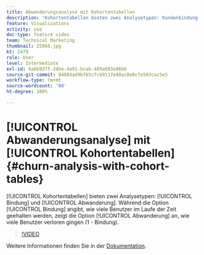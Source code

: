 ```yaml
---
title: Abwanderungsanalyse mit Kohortentabellen
description: 'Kohortentabellen bieten zwei Analysetypen: Kundenbindung und Abwanderung. Während die Option „Bindung“ angibt, wie viele Benutzer im Laufe der Zeit gehalten werden, zeigt die Option „Abwanderung“ an, wie viele Benutzer verloren gingen (1-Bindung).'
feature: Visualizations
activity: use
doc-type: feature video
team: Technical Marketing
thumbnail: 25966.jpg
kt: 2479
role: User
level: Intermediate
exl-id: 4abb937f-24be-4a91-bcab-489a093e96b6
source-git-commit: 84984ad9bf65cfc69117e40ac0e0cfe503cac5e5
workflow-type: tm+mt
source-wordcount: '80'
ht-degree: 100%

---
```


# [!UICONTROL Abwanderungsanalyse] mit [!UICONTROL Kohortentabellen] {#churn-analysis-with-cohort-tables}

[!UICONTROL Kohortentabellen] bieten zwei Analysetypen: [!UICONTROL Bindung] und [!UICONTROL Abwanderung]. Während die Option [!UICONTROL Bindung] angibt, wie viele Benutzer im Laufe der Zeit geehalten werden, zeigt die Option [!UICONTROL Abwanderung] an, wie viele Benutzer verloren gingen (1 - Bindung).

>[!VIDEO](https://video.tv.adobe.com/v/3430163/?quality=12&learn=on&captions=ger)

Weitere Informationen finden Sie in der [Dokumentation](https://experienceleague.adobe.com/docs/analytics/analyze/analysis-workspace/visualizations/cohort-table/cohort-analysis.html?lang=de).
